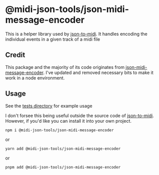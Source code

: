 # @midi-json-tools/json-midi-message-encoder

This is a helper library used by [json-to-midi](https://www.npmjs.com/package/@midi-json-tools/json-to-midi). It handles encoding the individual events in a given track of a midi file

## Credit

This package and the majority of its code originates from [json-midi-message-encoder](https://github.com/chrisguttandin/json-midi-message-encoder). I've updated and removed necessary bits to make it work in a node environment.


## Usage

See the [tests directory](https://github.com/andrewangelle/midi-json-tools/tree/main/packages/json-midi-message-encoder/test) for example usage

I don't forsee this being useful outside the source code of [json-to-midi](https://www.npmjs.com/package/@midi-json-tools/json-to-midi). However, if you'd like you can install it into your own project.

```
npm i @midi-json-tools/json-midi-message-encoder
```
or 
```
yarn add @midi-json-tools/json-midi-message-encoder
```
or

```
pnpm add @midi-json-tools/json-midi-message-encoder
```